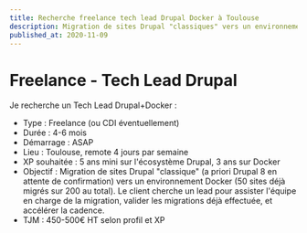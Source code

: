 ```yaml
---
title: Recherche freelance tech lead Drupal Docker à Toulouse
description: Migration de sites Drupal "classiques" vers un environnement Docker
published_at: 2020-11-09
---
```


# Freelance - Tech Lead Drupal

Je recherche un Tech Lead Drupal+Docker :

 - Type : Freelance (ou CDI éventuellement)
 - Durée : 4-6 mois
 - Démarrage : ASAP
 - Lieu : Toulouse, remote 4 jours par semaine
 - XP souhaitée : 5 ans mini sur l'écosystème Drupal, 3 ans sur Docker
 - Objectif : Migration de sites Drupal "classique" (a priori Drupal 8 en attente de confirmation) vers un environnement Docker (50 sites déjà migrés sur 200 au total). Le client cherche un lead pour assister l'équipe en charge de la migration, valider les migrations déjà effectuée, et accélérer la cadence.
 - TJM : 450-500€ HT selon profil et XP